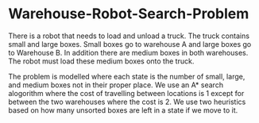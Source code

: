 # Warehouse-Robot-Search-Problem

There is a robot that needs to load and unload a truck.  The truck contains small and large boxes.   Small boxes go to warehouse A and large boxes go to Warehouse B.  In addition there are medium boxes in both warehouses.  The robot must load these medium boxes onto the truck.  

The problem is modelled where each state is the number of small, large, and medium boxes not in their proper place.  We use an A* search alogorithm where the cost of travelling between locations is 1 except for between the two warehouses where the cost is 2.  We use two heuristics based on how many unsorted boxes are left in a state if we move to it.
